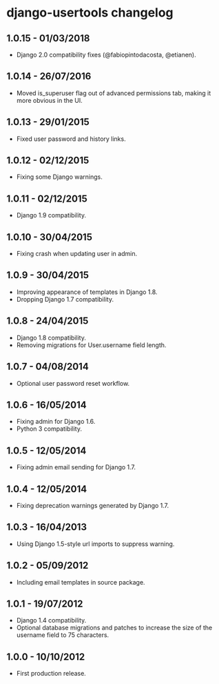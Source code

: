 django-usertools changelog
==========================

1.0.15 - 01/03/2018
-------------------

* Django 2.0 compatibility fixes (@fabiopintodacosta, @etianen).


1.0.14 - 26/07/2016
-------------------

* Moved is_superuser flag out of advanced permissions tab, making it more obvious in the UI.


1.0.13 - 29/01/2015
-------------------

* Fixed user password and history links.


1.0.12 - 02/12/2015
------------------

* Fixing some Django warnings.


1.0.11 - 02/12/2015
------------------

* Django 1.9 compatibility.


1.0.10 - 30/04/2015
------------------

* Fixing crash when updating user in admin.


1.0.9 - 30/04/2015
------------------

* Improving appearance of templates in Django 1.8.
* Dropping Django 1.7 compatibility.


1.0.8 - 24/04/2015
------------------

* Django 1.8 compatibility.
* Removing migrations for User.username field length.


1.0.7 - 04/08/2014
------------------

* Optional user password reset workflow.


1.0.6 - 16/05/2014
------------------

* Fixing admin for Django 1.6.
* Python 3 compatibility.


1.0.5 - 12/05/2014
------------------

* Fixing admin email sending for Django 1.7.


1.0.4 - 12/05/2014
------------------

* Fixing deprecation warnings generated by Django 1.7.


1.0.3 - 16/04/2013
------------------

* Using Django 1.5-style url imports to suppress warning.


1.0.2 - 05/09/2012
------------------

* Including email templates in source package.


1.0.1 - 19/07/2012
------------------

* Django 1.4 compatibility.
* Optional database migrations and patches to increase the size of the username field to 75 characters.


1.0.0 - 10/10/2012
------------------

* First production release.

